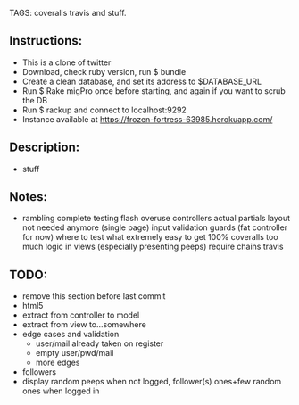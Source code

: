 TAGS: coveralls travis and stuff.

Instructions:
------
* This is a clone of twitter
* Download, check ruby version, run $ bundle
* Create a clean database, and set its address to $DATABASE_URL
* Run $ Rake migPro once before starting, and again if you want to scrub the DB
* Run $ rackup and connect to localhost:9292
* Instance available at https://frozen-fortress-63985.herokuapp.com/

Description:
------
* stuff

Notes:
------
* rambling
complete testing
flash overuse
controllers
actual partials
layout not needed anymore (single page)
input validation
guards (fat controller for now)
where to test what
extremely easy to get 100% coveralls
too much logic in views (especially presenting peeps)
require chains
travis



TODO:
------
* remove this section before last commit
* html5
* extract from controller to model
* extract from view to...somewhere
* edge cases and validation
  - user/mail already taken on register
  - empty user/pwd/mail
  - more edges
* followers
* display random peeps when not logged, follower(s) ones+few random ones when logged in
